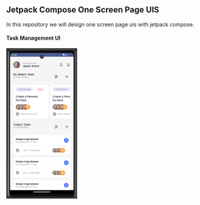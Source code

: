 ## Jetpack Compose One Screen Page UIS

<p> In this repository we will design one screen page uis with jetpack compose. </p>

#### Task Management UI

<img src="screenshots/taskManagement.png" height="400" alt="task_management"/>